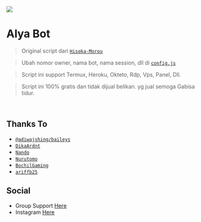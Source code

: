 <p align="left">
    <img src="https://telegra.ph/file/8dd95173db909b52366d9.jpg"
</p>
<h1 align="left">Alya Bot</h1>

> Original script dari [`Hisoka-Morou`](https://github.com/DikaArdnt/Hisoka-Morou)

> Ubah nomor owner, nama bot, nama session, dll di [`config.js`](https://github.com/alya-tok/bot-alya/blob/master/config.js)

> Script ini support Termux, Heroku, Okteto, Rdp, Vps, Panel, Dll.

> Script ini 100% gratis dan tidak dijual belikan. yg jual semoga Gabisa tidur.
 

</br>

## Thanks To
* [`@adiwajshing/baileys`](https://github.com/adiwajshing/baileys)
* [`DikaArdnt`](https://github.com/DikaArdnt)
* [`Nando`](https://github.com/Nando35)
* [`Nurutomo`](https://github.com/Nurutomo)
* [`BochilGaming`](https://github.com/BochilGaming)
* [`ariffb25`](https://github.com/ariffb25)

## Social
* Group Support [Here](https://chat.whatsapp.com/G1e0U2lOTVAGKNjyFHjDGP)
* Instagram [Here](https://instagram.com/alya.xzy)

	
</details>
